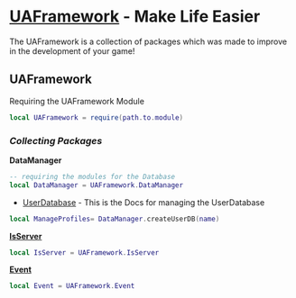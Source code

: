 # [UAFramework](https://create.roblox.com/marketplace/asset/11651573995/UAFramework) - Make Life Easier

The UAFramework is a collection of packages which was made to improve in the development of your game!

## **UAFramework**

Requiring the UAFramework Module

``` lua
local UAFramework = require(path.to.module)
```

### *Collecting Packages*

**DataManager**

``` lua
-- requiring the modules for the Database
local DataManager = UAFramework.DataManager
```

- [UserDatabase](docs/UserDatabase.html) - This is the Docs for managing the UserDatabase
``` lua
local ManageProfiles= DataManager.createUserDB(name)
```


[**IsServer**](docs/IsServer.html)
``` lua
local IsServer = UAFramework.IsServer
```

[**Event**](/docs/Event.html)
``` lua
local Event = UAFramework.Event
```